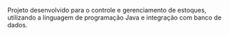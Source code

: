 Projeto desenvolvido para o controle e gerenciamento de estoques, utilizando a linguagem de programação Java e integração com banco de dados.
